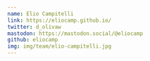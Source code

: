 ```yaml
---
name: Elio Campitelli
link: https://eliocamp.github.io/
twitter: d_olivaw
mastodon: https://mastodon.social/@eliocamp
github: eliocamp
img: img/team/elio-campitelli.jpg
---
```

